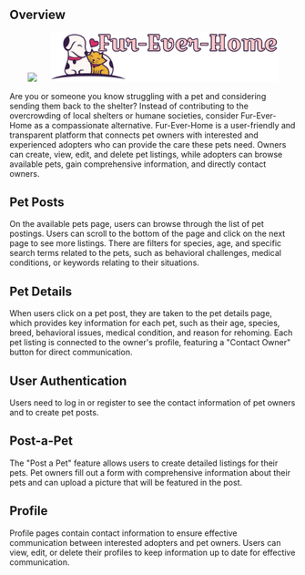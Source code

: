 ## Overview
<p align="center">
  <img src="https://github.com/user-attachments/assets/aff4c6cf-3af2-489b-a258-ea61182c4073" width="300">
  &nbsp;&nbsp;&nbsp;&nbsp;
  <img src="https://github.com/fwee1996/Fur-Ever-Home/blob/fw7/images/Logo1.png?raw=true" width="400">
</p>



Are you or someone you know struggling with a pet and considering sending them back to the shelter? Instead of contributing to the overcrowding of local shelters or humane societies, consider Fur-Ever-Home as a compassionate alternative. Fur-Ever-Home is a user-friendly and transparent platform that connects pet owners with interested and experienced adopters who can provide the care these pets need. Owners can create, view, edit, and delete pet listings, while adopters can browse available pets, gain comprehensive information, and directly contact owners.

## Pet Posts
On the available pets page, users can browse through the list of pet postings. Users can scroll to the bottom of the page and click on the next page to see more listings. There are filters for species, age, and specific search terms related to the pets, such as behavioral challenges, medical conditions, or keywords relating to their situations.

## Pet Details
When users click on a pet post, they are taken to the pet details page, which provides key information for each pet, such as their age, species, breed, behavioral issues, medical condition, and reason for rehoming. Each pet listing is connected to the owner's profile, featuring a "Contact Owner" button for direct communication.

## User Authentication
Users need to log in or register to see the contact information of pet owners and to create pet posts.

## Post-a-Pet
The "Post a Pet" feature allows users to create detailed listings for their pets. Pet owners fill out a form with comprehensive information about their pets and can upload a picture that will be featured in the post.

## Profile
Profile pages contain contact information to ensure effective communication between interested adopters and pet owners. Users can view, edit, or delete their profiles to keep information up to date for effective communication.

